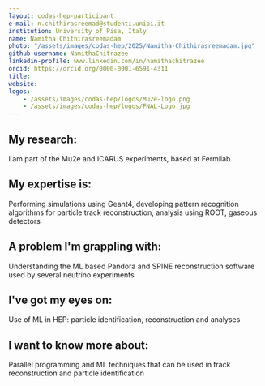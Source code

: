 ```yaml
---
layout: codas-hep-participant
e-mail: n.chithirasreemad@studenti.unipi.it
institution: University of Pisa, Italy
name: Namitha Chithirasreemadam
photo: "/assets/images/codas-hep/2025/Namitha-Chithirasreemadam.jpg"
github-username: NamithaChitrazee
linkedin-profile: www.linkedin.com/in/namithachitrazee
orcid: https://orcid.org/0000-0001-6591-4311
title:
website:
logos:
    - /assets/images/codas-hep/logos/Mu2e-logo.png
    - /assets/images/codas-hep/logos/FNAL-Logo.jpg
---
```


## My research:
I am part of the Mu2e and ICARUS experiments, based at Fermilab. 

## My expertise is:
Performing simulations using Geant4, developing pattern recognition algorithms for particle track reconstruction, 
analysis using ROOT, gaseous detectors

## A problem I'm grappling with:
Understanding the ML based Pandora and SPINE reconstruction software used by several neutrino experiments

## I've got my eyes on:
Use of ML in HEP: particle identification, reconstruction and analyses

## I want to know more about:
Parallel programming and ML techniques that can be used in track reconstruction and particle identification
